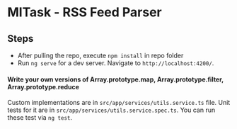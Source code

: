 # MlTask - RSS Feed Parser

## Steps
- After pulling the repo, execute `npm install` in repo folder
- Run `ng serve` for a dev server. Navigate to `http://localhost:4200/`.

#### Write your own versions of Array.prototype.map, Array.prototype.filter, Array.prototype.reduce

Custom implementations are in `src/app/services/utils.service.ts` file. Unit tests for it are in `src/app/services/utils.service.spec.ts`.
You can run these test via `ng test`.


